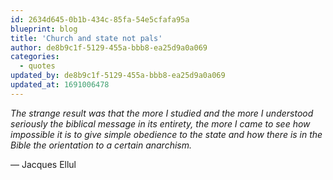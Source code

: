 ```yaml
---
id: 2634d645-0b1b-434c-85fa-54e5cfafa95a
blueprint: blog
title: 'Church and state not pals'
author: de8b9c1f-5129-455a-bbb8-ea25d9a0a069
categories:
  - quotes
updated_by: de8b9c1f-5129-455a-bbb8-ea25d9a0a069
updated_at: 1691006478
---
```

*The strange result was that the more I studied and the more I understood seriously the biblical message in its entirety, the more I came to see how impossible it is to give simple obedience to the state and how there is in the Bible the orientation to a certain anarchism.*

— Jacques Ellul